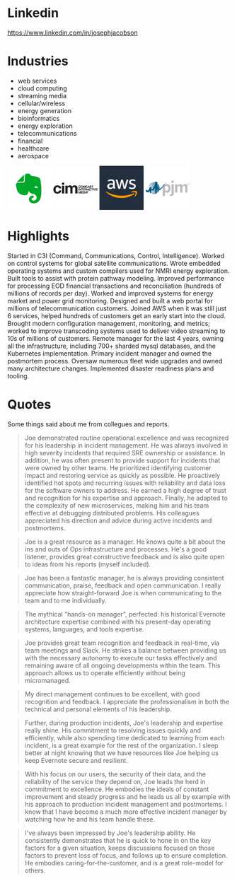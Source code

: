 
# Linkedin
https://www.linkedin.com/in/josephjacobson


# Industries
* web services
* cloud computing
* streaming media
* cellular/wireless
* energy generation
* bioinformatics
* energy exploration
* telecommunications
* financial
* healthcare
* aerospace

![Evernote Logo](images/evernote.png)
![CIM Logo](images/cim.png)
![AWS Logo](images/aws.png)
![PJM Logo](images/pjm.png)


# Highlights
Started in C3I (Command, Communications, Control, Intelligence).  Worked on control systems for global satellite communications.  Wrote embedded operating systems and custom compilers used for NMRI energy exploration.  Built tools to assist with protein pathway modeling.  Improved performance for processing EOD financial transactions and reconciliation (hundreds of millions of records per day).  Worked and improved systems for energy market and power grid monitoring.  Designed and built a web portal for millions of telecommunication customers.  Joined AWS when it was still just 6 services, helped hundreds of customers get an early start into the cloud.  Brought modern configuration management, monitoring, and metrics; worked to improve transcoding systems used to deliver video streaming to 10s of millions of customers.  Remote manager for the last 4 years, owning all the infrastructure, including 700+ sharded mysql databases, and the Kubernetes implementation.  Primary incident manager and owned the postmortem process.  Oversaw numerous fleet wide upgrades and owned many architecture changes.  Implemented disaster readiness plans and tooling.

# Quotes
Some things said about me from collegues and reports.

> Joe demonstrated routine operational excellence and was recognized for his leadership in incident management. He was always involved in high severity incidents that required SRE ownership or assistance. In addition, he was often present to provide support for incidents that were owned by other teams. He prioritized identifying customer impact and restoring service as quickly as possible. He proactively identified hot spots and recurring issues with reliability and data loss for the software owners to address. He earned a high degree of trust and recognition for his expertise and approach. Finally, he adapted to the complexity of new microservices, making him and his team effective at debugging distributed problems. His colleagues appreciated his direction and advice during active incidents and postmortems.

> Joe is a great resource as a manager. He knows quite a bit about the ins and outs of Ops infrastructure and processes. He's a good listener, provides great constructive feedback and is also quite open to ideas from his reports (myself included).

> Joe has been a fantastic manager, he is always providing consistent communication, praise, feedback and open communication. I really appreciate how straight-forward Joe is when communicating to the team and to me individually.

> The mythical "hands-on manager", perfected: his historical Evernote architecture expertise combined with his present-day operating systems, languages, and tools expertise.

> Joe provides great team recognition and feedback in real-time, via team meetings and Slack. He strikes a balance between providing us with the necessary autonomy to execute our tasks effectively and remaining aware of all ongoing developments within the team. This approach allows us to operate efficiently without being micromanaged.

> My direct management continues to be excellent, with good recognition and feedback.  I appreciate the professionalism in both the technical and personal elements of his leadership.

> Further, during production incidents, Joe's leadership and expertise really shine.  His commitment to resolving issues quickly and efficiently, while also spending time dedicated to learning from each incident, is a great example for the rest of the organization.  I sleep better at night knowing that we have resources like Joe helping us keep Evernote secure and resilient.

> With his focus on our users, the security of their data, and the reliability of the service they depend on, Joe leads the herd in commitment to excellence.  He embodies the ideals of constant improvement and steady progress and he leads us all by example with his approach to  production incident management and postmortems. I know that I have become a much more effective incident manager by watching how he and his team handle these. 

> I've always been impressed by Joe's leadership ability.  He consistently demonstrates that he is quick to hone in on the key factors for a given situation, keeps discussions focused on those factors to prevent loss of focus, and follows up to ensure completion.  He embodies caring-for-the-customer, and is a great role-model for others.

